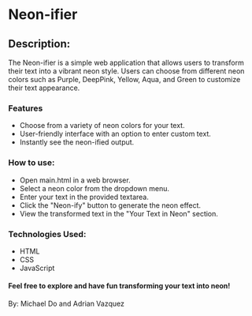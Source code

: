 # Neon-ifier

## Description:
The Neon-ifier is a simple web application that allows users to transform their text into a vibrant neon style. Users can choose from different neon colors such as Purple, DeepPink, Yellow, Aqua, and Green to customize their text appearance.

### Features
- Choose from a variety of neon colors for your text.
- User-friendly interface with an option to enter custom text.
- Instantly see the neon-ified output.
  
### How to use:
- Open main.html in a web browser.
- Select a neon color from the dropdown menu.
- Enter your text in the provided textarea.
- Click the "Neon-ify" button to generate the neon effect.
- View the transformed text in the "Your Text in Neon" section.

### Technologies Used:
- HTML
- CSS
- JavaScript


#### Feel free to explore and have fun transforming your text into neon!



By: Michael Do and Adrian Vazquez
